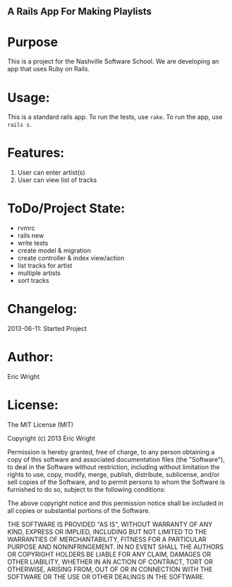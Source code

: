 A Rails App For Making Playlists
---------------------------------

Purpose
========

This is a project for the Nashville Software School.  We are developing an app that uses Ruby on Rails.

Usage:
======

This is a standard rails app.  To run the tests, use `rake`.  To run the app, use `rails s`.

Features:
=========

1. User can enter artist(s)
2. User can view list of tracks

ToDo/Project State:
===================

* rvmrc
* rails new
* write tests
* create model & migration
* create controller & index view/action
* list tracks for artist
* multiple artists
* sort tracks

Changelog:
==========

2013-06-11: Started Project

Author:
=======

Eric Wright

License:
========

The MIT License (MIT)

Copyright (c) 2013 Eric Wright

Permission is hereby granted, free of charge, to any person obtaining a copy
of this software and associated documentation files (the "Software"), to deal
in the Software without restriction, including without limitation the rights
to use, copy, modify, merge, publish, distribute, sublicense, and/or sell
copies of the Software, and to permit persons to whom the Software is
furnished to do so, subject to the following conditions:

The above copyright notice and this permission notice shall be included in
all copies or substantial portions of the Software.

THE SOFTWARE IS PROVIDED "AS IS", WITHOUT WARRANTY OF ANY KIND, EXPRESS OR
IMPLIED, INCLUDING BUT NOT LIMITED TO THE WARRANTIES OF MERCHANTABILITY,
FITNESS FOR A PARTICULAR PURPOSE AND NONINFRINGEMENT. IN NO EVENT SHALL THE
AUTHORS OR COPYRIGHT HOLDERS BE LIABLE FOR ANY CLAIM, DAMAGES OR OTHER
LIABILITY, WHETHER IN AN ACTION OF CONTRACT, TORT OR OTHERWISE, ARISING FROM,
OUT OF OR IN CONNECTION WITH THE SOFTWARE OR THE USE OR OTHER DEALINGS IN
THE SOFTWARE.
